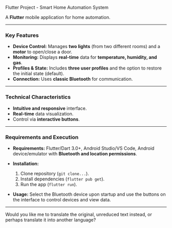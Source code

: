 Flutter Project - Smart Home Automation System

A **Flutter** mobile application for home automation.

---

### Key Features
* **Device Control:** Manages **two lights** (from two different rooms) and a **motor** to open/close a door.
* **Monitoring:** Displays **real-time** data for **temperature, humidity, and gas**.
* **Profiles & State:** Includes **three user profiles** and the option to restore the initial state (default).
* **Connection:** Uses **classic Bluetooth** for communication.

---

### Technical Characteristics
* **Intuitive and responsive** interface.
* **Real-time** data visualization.
* Control via **interactive buttons**.

---

### Requirements and Execution
* **Requirements:** Flutter/Dart 3.0+, Android Studio/VS Code, Android device/emulator with **Bluetooth and location permissions**.
* **Installation:**
    1.  Clone repository (`git clone...`).
    2.  Install dependencies (`flutter pub get`).
    3.  Run the app (`flutter run`).

* **Usage:** Select the Bluetooth device upon startup and use the buttons on the interface to control devices and view data.

---

Would you like me to translate the original, unreduced text instead, or perhaps translate it into another language?
